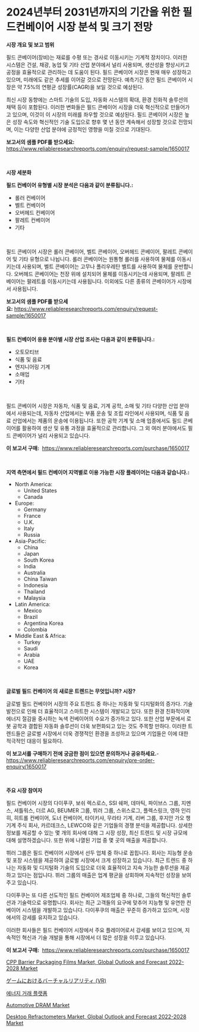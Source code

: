 <p><h1>2024년부터 2031년까지의 기간을 위한 필드컨베이어 시장 분석 및 크기 전망</h1></p><p><strong>시장 개요 및 보고 범위</strong></p>
<p><p>필드 콘베이어(장비)는 재료를 수평 또는 경사로 이동시키는 기계적 장치이다. 이러한 시스템은 건설, 채광, 농업 및 기타 산업 분야에서 널리 사용되며, 생산성을 향상시키고 공정을 효율적으로 관리하는 데 도움이 된다. 필드 콘베이어 시장은 현재 매우 성장하고 있으며, 미래에도 같은 추세를 이어갈 것으로 전망된다. 예측기간 동안 필드 콘베이어 시장은 약 7.5%의 연평균 성장률(CAGR)을 보일 것으로 예상된다.</p><p>최신 시장 동향에는 스마트 기술의 도입, 자동화 시스템의 확대, 환경 친화적 솔루션의 채택 등이 포함된다. 이러한 변화들은 필드 콘베이어 시장을 더욱 혁신적으로 만들어가고 있으며, 이것이 이 시장의 미래를 좌우할 것으로 예상된다. 필드 콘베이어 시장은 높은 성장 속도와 혁신적인 기술 도입으로 향후 몇 년 동안 계속해서 성장할 것으로 전망되며, 이는 다양한 산업 분야에 긍정적인 영향을 미칠 것으로 기대된다.</p></p>
<p><strong>보고서의 샘플 PDF를 받으세요:</strong> <a href="https://www.reliableresearchreports.com/enquiry/request-sample/1650017">https://www.reliableresearchreports.com/enquiry/request-sample/1650017</a></p>
<p>&nbsp;</p>
<p><strong>시장 세분화</strong></p>
<p><strong>필드 컨베이어 유형별 시장 분석은 다음과 같이 분류됩니다.:</strong></p>
<p><ul><li>롤러 컨베이어</li><li>벨트 컨베이어</li><li>오버헤드 컨베이어</li><li>팔레트 컨베이어</li><li>기타</li></ul></p>
<p>&nbsp;</p>
<p><p>필드 콘베이어 시장은 롤러 콘베이어, 벨트 콘베이어, 오버헤드 콘베이어, 팔레트 콘베이어 및 기타 유형으로 나뉩니다. 롤러 콘베이어는 원통형 롤러를 사용하여 물체를 이동시키는데 사용되며, 벨트 콘베이어는 고무나 폴리우레탄 벨트를 사용하여 물체를 운반합니다. 오버헤드 콘베이어는 천장 위에 설치되어 물체를 이동시키는데 사용되며, 팔레트 콘베이어는 팔레트를 이동시키는데 사용됩니다. 이외에도 다른 종류의 콘베이어가 시장에서 사용됩니다.</p></p>
<p><strong>보고서의 샘플 PDF를 받으세요:</strong>&nbsp;<a href="https://www.reliableresearchreports.com/enquiry/request-sample/1650017">https://www.reliableresearchreports.com/enquiry/request-sample/1650017</a></p>
<p>&nbsp;</p>
<p><strong> 필드 컨베이어 응용 분야별 시장 산업 조사는 다음과 같이 분류됩니다.:</strong></p>
<p><ul><li>오토모티브</li><li>식품 및 음료</li><li>엔지니어링 기계</li><li>소매업</li><li>기타</li></ul></p>
<p>&nbsp;</p>
<p><p>필드 콘베이어 시장은 자동차, 식품 및 음료, 기계 공학, 소매 및 기타 다양한 산업 분야에서 사용되는데, 자동차 산업에서는 부품 운송 및 조립 라인에서 사용되며, 식품 및 음료 산업에서는 제품의 운송에 이용됩니다. 또한 공학 기계 및 소매 업종에서도 필드 콘베이어를 활용하여 생산 및 유통 과정을 효율적으로 관리합니다. 그 외 여러 분야에서도 필드 콘베이어가 널리 사용되고 있습니다.</p></p>
<p><strong>이 보고서 구매:</strong>&nbsp; <a href="https://www.reliableresearchreports.com/purchase/1650017">https://www.reliableresearchreports.com/purchase/1650017</a></p>
<p>&nbsp;</p>
<p><strong>지역 측면에서 필드 컨베이어 지역별로 이용 가능한 시장 플레이어는 다음과 같습니다.:</strong></p>
<p><ul>
    <li>
        North America:
        <ul>
            <li>United States</li>
            <li>Canada</li>
        </ul>
    </li>
    <li>
        Europe:
        <ul>
            <li>Germany</li>
            <li>France</li>
            <li>U.K.</li>
            <li>Italy</li>
            <li>Russia</li>
        </ul>
    </li>
    <li>
        Asia-Pacific:
        <ul>
            <li>China</li>
            <li>Japan</li>
            <li>South Korea</li>
            <li>India</li>
            <li>Australia</li>
            <li>China Taiwan</li>
            <li>Indonesia</li>
            <li>Thailand</li>
            <li>Malaysia</li>
        </ul>
    </li>
    <li>
        Latin America:
        <ul>
            <li>Mexico</li>
            <li>Brazil</li>
            <li>Argentina Korea</li>
            <li>Colombia</li>
        </ul>
    </li>
    <li>
        Middle East & Africa:
        <ul>
            <li>Turkey</li>
            <li>Saudi</li>
            <li>Arabia</li>
            <li>UAE</li>
            <li>Korea</li>
        </ul>
    </li>
    </ul></p>
<p>&nbsp;</p>
<p><strong>글로벌 필드 컨베이어 의 새로운 트렌드는 무엇입니까? 시장?</strong></p>
<p><p>글로벌 필드 컨베이어 시장의 주요 트렌드 중 하나는 자동화 및 디지털화의 증가다. 기술 발전으로 인해 더 효율적이고 스마트한 시스템이 개발되고 있다. 또한 환경 친화적이며 에너지 절감을 중시하는 녹색 컨베이어의 수요가 증가하고 있다. 또한 산업 부문에서 로봇 공학과 결합된 자동화 솔루션이 더욱 보편화되고 있는 것도 주목할 만하다. 이러한 트렌드들은 글로벌 시장에서 더욱 경쟁적인 환경을 조성하고 있으며 기업들은 이에 대한 적극적인 대응이 필요하다.</p></p>
<p><strong>이 보고서를 구매하기 전에 궁금한 점이 있으면 문의하거나 공유하세요.</strong>- <a href="https://www.reliableresearchreports.com/enquiry/pre-order-enquiry/1650017">https://www.reliableresearchreports.com/enquiry/pre-order-enquiry/1650017</a></p>
<p>&nbsp;</p>
<p><strong>주요 시장 참여자</strong></p>
<p><p>필드 컨베이어 시장의 다이푸쿠, 보쉬 렉스로스, SSI 쉐퍼, 데마틱, 파이브스 그룹, 지멘스, 셔틀워스, 더르 AG, BEUMER 그룹, 뷔러 그룹, 스위스로그, 플렉스링크, 영하 인리히, 히트롤 컨베이어, 도너 컨베이어, 타이키샤, 무라타 기계, 리버 그룹, 후지안 가오 챙기계 주식 회사, 카르데크스, LEWCO와 같은 기업들의 경쟁 분석을 제공합니다. 상세한 정보를 제공할 수 있는 몇 개의 회사에 대해 그 시장 성장, 최신 트렌드 및 시장 규모에 대해 설명하겠습니다. 또한 위에 나열된 기업 중 몇 곳의 매출을 제공합니다.</p><p>뷔러 그룹은 필드 컨베이어 시장에서 선두 업체 중 하나로 꼽힙니다. 회사는 지능형 운송 및 포장 시스템을 제공하여 글로벌 시장에서 크게 성장하고 있습니다. 최근 트렌드 중 하나는 자동화 및 디지털화 기술의 도입으로 더욱 효율적이고 지속 가능한 솔루션을 제공하고 있다는 점입니다. 뷔러 그룹의 매출은 업계 평균을 상회하며 지속적인 성장을 보여주고 있습니다.</p><p>다이푸쿠는 또 다른 선도적인 필드 컨베이어 제조업체 중 하나로, 그들의 혁신적인 솔루션과 기술력으로 유명합니다. 회사는 최근 고객들의 요구에 맞추어 지능형 및 유연한 컨베이어 시스템을 개발하고 있습니다. 다이푸쿠의 매출은 꾸준히 증가하고 있으며, 시장에서의 강세를 유지하고 있습니다.</p><p>이러한 회사들은 필드 컨베이어 시장에서 주요 플레이어로서 강세를 보이고 있으며, 지속적인 혁신과 기술 개발을 통해 시장에서 더 많은 성장을 이루고 있습니다.</p></p>
<p><strong>이 보고서 구매:</strong>&nbsp;&nbsp;<a href="https://www.reliableresearchreports.com/purchase/1650017">https://www.reliableresearchreports.com/purchase/1650017</a></p>
<p><p><a href="https://www.linkedin.com/pulse/cpp-barrier-packaging-films-market-global-outlook-forecast-ndwrc?trackingId=W%2Bu0rlbiFogGjHir6g15Og%3D%3D">CPP Barrier Packaging Films Market, Global Outlook and Forecast 2022-2028 Market</a></p><p><a href="https://github.com/zoetazuur/Market-Research-Report-List-1/blob/main/142146410771.md">ゲームにおけるバーチャルリアリティ (VR)</a></p><p><a href="https://medium.com/@lucianmaluan2022/%EC%97%90%EB%84%88%EC%A7%80-%EA%B1%B0%EB%9E%98-%ED%94%8C%EB%9E%AB%ED%8F%BC-%EC%8B%9C%EC%9E%A5-%EB%B6%84%EC%84%9D-%EC%97%B0%ED%8F%89%EA%B7%A0-%EC%84%B1%EC%9E%A5%EB%A5%A0-%EC%8B%9C%EC%9E%A5-%EC%84%B8%EB%B6%84%ED%99%94-%EB%B0%8F-%EA%B8%80%EB%A1%9C%EB%B2%8C-%EC%82%B0%EC%97%85-%EA%B0%9C%EC%9A%94-c92f6e2b7b8a">에너지 거래 플랫폼</a></p><p><a href="https://github.com/yoshih12/Market-Research-Report-List-2/blob/main/automotive-dram-market.md">Automotive DRAM Market</a></p><p><a href="https://www.linkedin.com/pulse/desktop-refractometers-market-global-outlook-forecast-2022-2028-qxtjc?trackingId=e8kVqZ8iqTzH436VuTIgGw%3D%3D">Desktop Refractometers Market, Global Outlook and Forecast 2022-2028 Market</a></p></p>
